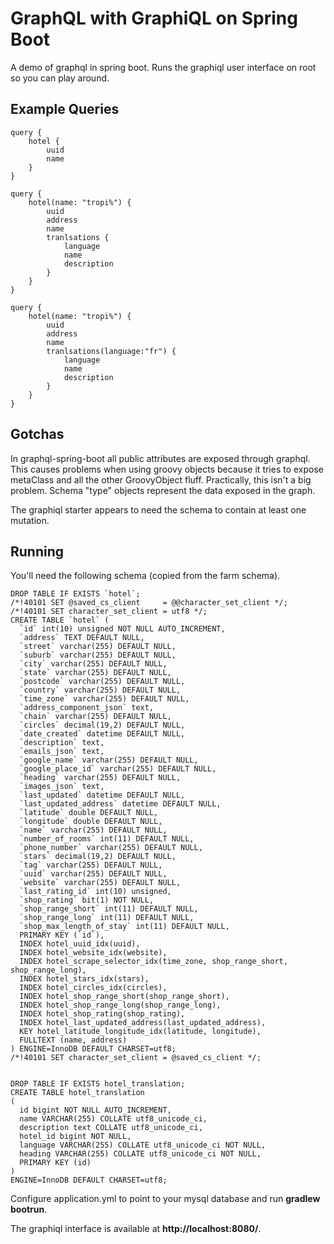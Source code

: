 GraphQL with GraphiQL on Spring Boot
====================================

A demo of graphql in spring boot. Runs the graphiql user interface on root so you can play around.

Example Queries
---------------

```
query {
    hotel {
        uuid
	    name
	}
}
```

```
query {
    hotel(name: "tropi%") {
        uuid
        address
	    name
        tranlsations {
            language
            name
            description
        }
	}
}
```

```
query {
    hotel(name: "tropi%") {
        uuid
        address
	    name
        tranlsations(language:"fr") {
            language
            name
            description
        }
	}
}
```

Gotchas
-------

In graphql-spring-boot all public attributes are exposed through graphql. This causes problems when using groovy objects because it tries to expose metaClass and all the other GroovyObject fluff.
Practically, this isn't a big problem. Schema "type" objects represent the data exposed in the graph.

The graphiql starter appears to need the schema to contain at least one mutation.

Running
-------

You'll need the following schema (copied from the farm schema).

```
DROP TABLE IF EXISTS `hotel`;
/*!40101 SET @saved_cs_client     = @@character_set_client */;
/*!40101 SET character_set_client = utf8 */;
CREATE TABLE `hotel` (
  `id` int(10) unsigned NOT NULL AUTO_INCREMENT,
  `address` TEXT DEFAULT NULL,
  `street` varchar(255) DEFAULT NULL,
  `suburb` varchar(255) DEFAULT NULL,
  `city` varchar(255) DEFAULT NULL,
  `state` varchar(255) DEFAULT NULL,
  `postcode` varchar(255) DEFAULT NULL,
  `country` varchar(255) DEFAULT NULL,
  `time_zone` varchar(255) DEFAULT NULL,
  `address_component_json` text,
  `chain` varchar(255) DEFAULT NULL,
  `circles` decimal(19,2) DEFAULT NULL,
  `date_created` datetime DEFAULT NULL,
  `description` text,
  `emails_json` text,
  `google_name` varchar(255) DEFAULT NULL,
  `google_place_id` varchar(255) DEFAULT NULL,
  `heading` varchar(255) DEFAULT NULL,
  `images_json` text,
  `last_updated` datetime DEFAULT NULL,
  `last_updated_address` datetime DEFAULT NULL,
  `latitude` double DEFAULT NULL,
  `longitude` double DEFAULT NULL,
  `name` varchar(255) DEFAULT NULL,
  `number_of_rooms` int(11) DEFAULT NULL,
  `phone_number` varchar(255) DEFAULT NULL,
  `stars` decimal(19,2) DEFAULT NULL,
  `tag` varchar(255) DEFAULT NULL,
  `uuid` varchar(255) DEFAULT NULL,
  `website` varchar(255) DEFAULT NULL,
  `last_rating_id` int(10) unsigned,
  `shop_rating` bit(1) NOT NULL,
  `shop_range_short` int(11) DEFAULT NULL,
  `shop_range_long` int(11) DEFAULT NULL,
  `shop_max_length_of_stay` int(11) DEFAULT NULL,
  PRIMARY KEY (`id`),
  INDEX hotel_uuid_idx(uuid),
  INDEX hotel_website_idx(website),
  INDEX hotel_scrape_selector_idx(time_zone, shop_range_short, shop_range_long),
  INDEX hotel_stars_idx(stars),
  INDEX hotel_circles_idx(circles),
  INDEX hotel_shop_range_short(shop_range_short),
  INDEX hotel_shop_range_long(shop_range_long),
  INDEX hotel_shop_rating(shop_rating),
  INDEX hotel_last_updated_address(last_updated_address),
  KEY hotel_latitude_longitude_idx(latitude, longitude),
  FULLTEXT (name, address)
) ENGINE=InnoDB DEFAULT CHARSET=utf8;
/*!40101 SET character_set_client = @saved_cs_client */;


DROP TABLE IF EXISTS hotel_translation;
CREATE TABLE hotel_translation
(
  id bigint NOT NULL AUTO_INCREMENT,
  name VARCHAR(255) COLLATE utf8_unicode_ci,
  description text COLLATE utf8_unicode_ci,
  hotel_id bigint NOT NULL,
  language VARCHAR(255) COLLATE utf8_unicode_ci NOT NULL,
  heading VARCHAR(255) COLLATE utf8_unicode_ci NOT NULL,
  PRIMARY KEY (id)
)
ENGINE=InnoDB DEFAULT CHARSET=utf8;
```

Configure application.yml to point to your mysql database and run **gradlew bootrun**.

The graphiql interface is available at **http://localhost:8080/**.

